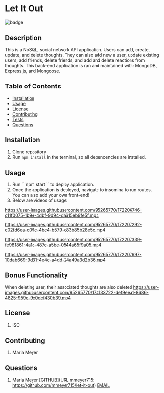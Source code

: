 
  # Let It Out

  ![badge](https://img.shields.io/badge/license-ISC-blueviolet)
  
  
  ## Description
  This is a NoSQL, social network API application. Users can add, create, update, and delete thoughts. They can also add new a user, update existing users, add friends, delete friends, and add and delete reactions from thoughts. This back-end application is ran and maintained with: MongoDB, Express.js, and Mongoose.

  ## Table of Contents

  * [Installation](#installation)
  * [Usage](#usage)
  * [License](#license)
  * [Contributing](#contributing)
  * [Tests](#tests)
  * [Questions](#questions)
  
  ## Installation
  1. Clone repository
  2. Run ```npm install``` in the terminal, so all depencencies are installed.  

  ## Usage
  1. Run ```npm start `` to deploy application.
  2. Once the application is deployed, navigate to insomina to run routes. You can also add your own front-end!
  3. Below are videos of usage:


https://user-images.githubusercontent.com/95265770/172206746-c11f0075-1b9e-4dbf-9d94-da615eb9fe5f.mp4



https://user-images.githubusercontent.com/95265770/172207292-c02fd6ea-c09c-4bc4-b579-c83b85b28e5c.mp4



https://user-images.githubusercontent.com/95265770/172207339-fe981861-4a1c-487c-a5be-0544a65f9a05.mp4



https://user-images.githubusercontent.com/95265770/172207697-10dab669-9d31-4e4c-a4dd-24a49a3d2b36.mp4



## Bonus Functionality
When deleting user, their associated thoughts are also deleted
https://user-images.githubusercontent.com/95265770/174133722-def9eea1-8686-4825-959e-9c0dcf430b39.mp4




  ## License
  1. ISC
  

  ## Contributing
  1. Maria Meyer
  
  
  ## Questions
  1. Maria Meyer
  	[GITHUB](URL mmeyer715: https://github.com/mmeyer715/let-it-out)
  	[EMAIL](mailto:mbean1216@icloud.com)
  
  
